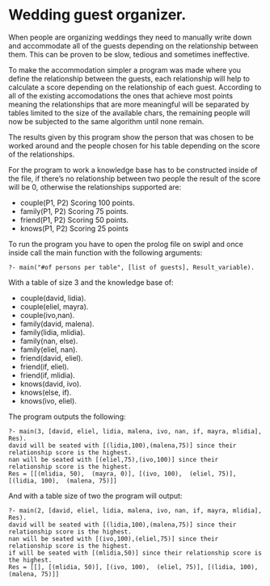 # Wedding guest organizer.

When people are organizing weddings they need to manually write down and accommodate all of the guests depending on the relationship between them.  This can be proven to be slow, tedious and sometimes ineffective.

To make the accommodation simpler a program was made where you define the relationship between the guests, each relationship will help to calculate a score depending on the relationship of each guest. According to all of the existing accomodations the ones that achieve most points meaning the relationships that are more meaningful will be separated by tables limited to the size of the available chars, the remaining people will now be subjected to the same algorithm until none remain.

The results given by this program show the person that was chosen to be worked around and the people chosen for his table depending on the score of the relationships.

For the program to work a knowledge base has to be constructed inside of the file, if there’s no relationship between two people the result of the score will be 0, otherwise the relationships supported are:

<ul>
<li>couple(P1, P2) Scoring 100 points.
<li>family(P1, P2) Scoring 75 points.
<li>friend(P1, P2) Scoring 50 points.
<li>knows(P1, P2) Scoring 25 points
</ul>

To run the program you have to open the prolog file on swipl and once inside call the main function with the following arguments: 

```?- main("#of persons per table", [list of guests], Result_variable). ```

With a table of size 3 and the knowledge base of:
<ul>
<li>couple(david, lidia).
<li>couple(eliel, mayra).
<li>couple(ivo,nan).
<li>family(david, malena).
<li>family(lidia, mlidia).
<li>family(nan, else).
<li>family(eliel, nan).
<li>friend(david, eliel).
<li>friend(if, eliel).
<li>friend(if, mlidia).
<li>knows(david, ivo).
<li>knows(else, if).
<li>knows(ivo, eliel).
</ul>
The program outputs the following:

```
?- main(3, [david, eliel, lidia, malena, ivo, nan, if, mayra, mlidia], Res).
david will be seated with [(lidia,100),(malena,75)] since their relationship score is the highest.
nan will be seated with [(eliel,75),(ivo,100)] since their relationship score is the highest.
Res = [[(mlidia, 50),  (mayra, 0)], [(ivo, 100),  (eliel, 75)], [(lidia, 100),  (malena, 75)]] 
```

And with a table size of two the program will output:

```
?- main(2, [david, eliel, lidia, malena, ivo, nan, if, mayra, mlidia], Res).
david will be seated with [(lidia,100),(malena,75)] since their relationship score is the highest.
nan will be seated with [(ivo,100),(eliel,75)] since their relationship score is the highest.
if will be seated with [(mlidia,50)] since their relationship score is the highest.
Res = [[], [(mlidia, 50)], [(ivo, 100),  (eliel, 75)], [(lidia, 100),  (malena, 75)]]

```
